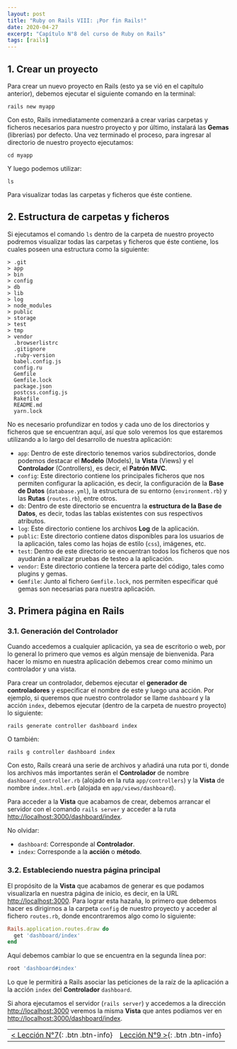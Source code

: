 ```yaml
---
layout: post
title: "Ruby on Rails VIII: ¡Por fin Rails!"
date: 2020-04-27
excerpt: "Capítulo N°8 del curso de Ruby on Rails"
tags: [rails]
---
```


## 1. Crear un proyecto

Para crear un nuevo proyecto en Rails (esto ya se vió en el capítulo anterior), debemos ejecutar el siguiente comando en la terminal:

```
rails new myapp
```

Con esto, Rails inmediatamente comenzará a crear varias carpetas y ficheros necesarios para nuestro proyecto y por último, instalará las **Gemas** (librerías) por defecto. Una vez terminado el proceso, para ingresar al directorio de nuestro proyecto ejecutamos:

```
cd myapp
```

Y luego podemos utilizar:

```
ls
```

Para visualizar todas las carpetas y ficheros que éste contiene.

## 2. Estructura de carpetas y ficheros

Si ejecutamos el comando `ls` dentro de la carpeta de nuestro proyecto podremos visualizar todas las carpetas y ficheros que éste contiene, los cuales poseen una estructura como la siguiente:

```
> .git
> app
> bin
> config
> db
> lib
> log
> node_modules
> public
> storage
> test
> tmp
> vendor
  .browserlistrc
  .gitignore
  .ruby-version
  babel.config.js
  config.ru
  Gemfile
  Gemfile.lock
  package.json
  postcss.config.js
  Rakefile
  README.md
  yarn.lock
```

No es necesario profundizar en todos y cada uno de los directorios y ficheros que se encuentran aquí, así que solo veremos los que estaremos utilizando a lo largo del desarrollo de nuestra aplicación:

* `app`: Dentro de este directorio tenemos varios subdirectorios, donde podemos destacar el **Modelo** (Models), la **Vista** (Views) y el **Controlador** (Controllers), es decir, el **Patrón MVC**.
* `config`: Este directorio contiene los principales ficheros que nos permiten configurar la aplicación, es decir, la configuración de la **Base de Datos** (`database.yml`), la estructura de su entorno (`environment.rb`) y las **Rutas** (`routes.rb`), entre otros.
* `db`: Dentro de este directorio se encuentra la **estructura de la Base de Datos**, es decir, todas las tablas existentes con sus respectivos atributos.
* `log`: Este directorio contiene los archivos **Log** de la aplicación.
* `public`: Este directorio contiene datos disponibles para los usuarios de la aplicación, tales como las hojas de estilo (`css`), imágenes, etc.
* `test`: Dentro de este directorio se encuentran todos los ficheros que nos ayudarán a realizar pruebas de testeo a la aplicación.
* `vendor`: Este directorio contiene la tercera parte del código, tales como plugins y gemas.
* `Gemfile`: Junto al fichero `Gemfile.lock`, nos permiten especificar qué gemas son necesarias para nuestra aplicación.

## 3. Primera página en Rails

### 3.1. Generación del Controlador

Cuando accedemos a cualquier aplicación, ya sea de escritorio o web, por lo general lo primero que vemos es algún mensaje de bienvenida. Para hacer lo mismo en nuestra aplicación debemos crear como mínimo un controlador y una vista.

Para crear un controlador, debemos ejecutar el **generador de controladores** y especificar el nombre de este y luego una acción. Por ejemplo, si queremos que nuestro controlador se llame `dashboard` y la acción `index`, debemos ejecutar (dentro de la carpeta de nuestro proyecto) lo siguiente:

```
rails generate controller dashboard index
```

O también:

```
rails g controller dashboard index
```

Con esto, Rails creará una serie de archivos y añadirá una ruta por ti, donde los archivos más importantes serán el **Controlador** de nombre `dashboard_controller.rb` (alojado en la ruta `app/controllers`) y la **Vista** de nombre `index.html.erb` (alojada en `app/views/dashboard`).

Para acceder a la **Vista** que acabamos de crear, debemos arrancar el servidor con el comando `rails server` y acceder a la ruta [http://localhost:3000/dashboard/index](http://localhost:3000/dashboard/index).

No olvidar:
* `dashboard`: Corresponde al **Controlador**.
* `index`: Corresponde a la **acción** o **método**.

### 3.2. Estableciendo nuestra página principal

El propósito de la **Vista** que acabamos de generar es que podamos visualizarla en nuestra página de inicio, es decir, en la URL [http://localhost:3000](http://localhost:3000). Para lograr esta hazaña, lo primero que debemos hacer es dirigirnos a la carpeta `config` de nuestro proyecto y acceder al fichero `routes.rb`, donde encontraremos algo como lo siguiente:

``` rb
Rails.application.routes.draw do
  get 'dashboard/index'
end
```

Aquí debemos cambiar lo que se encuentra en la segunda línea por:

``` rb
root 'dashboard#index'
```

Lo que le permitirá a Rails asociar las peticiones de la raíz de la aplicación a la acción `index` del **Controlador** `dashboard`.

Si ahora ejecutamos el servidor (`rails server`) y accedemos a la dirección [http://localhost:3000](http://localhost:3000) veremos la misma **Vista** que antes podíamos ver en [http://localhost:3000/dashboard/index](http://localhost:3000/dashboard/index).

|     |     |
|:----|----:|
| [< Lección N°7](https://nisoto.github.io/rails-vii-desarrollo-web/){: .btn .btn-info} | [Lección N°9 >](https://nisoto.github.io/rails-ix-arquitectura/){: .btn .btn-info} |
